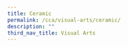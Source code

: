 ```yaml
---
title: Ceramic
permalink: /cca/visual-arts/ceramic/
description: ""
third_nav_title: Visual Arts
---
```

